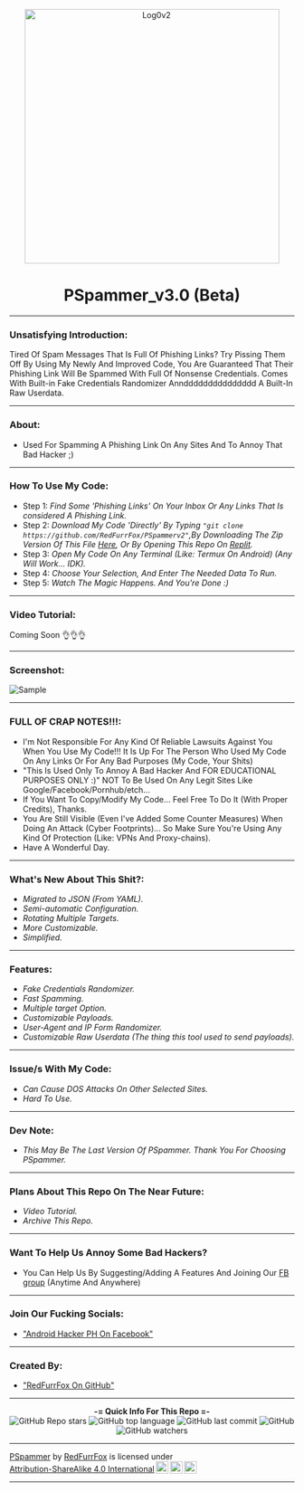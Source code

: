 <p align="center"><img alt="Log0v2" height="450" src="https://user-images.githubusercontent.com/80197308/153523663-6f87fbca-187f-43d8-a750-d9ee2cf02f0e.png" width="450"/></p>

### <h1 align="center">PSpammer_v3.0 (Beta)

---

### Unsatisfying Introduction:

 Tired Of Spam Messages That Is Full Of Phishing Links?
 Try Pissing Them Off By Using My Newly And Improved Code, You Are Guaranteed That Their Phishing Link Will Be Spammed With Full Of Nonsense Credentials.
 Comes With Built-in Fake Credentials Randomizer Annddddddddddddddd A Built-In Raw Userdata.

---
### About:
 - Used For Spamming A Phishing Link On Any Sites And To Annoy That Bad Hacker ;)

---

### How To Use My Code:

 - Step 1: _Find Some 'Phishing Links' On Your Inbox Or Any Links That Is considered A Phishing Link._
 - Step 2: _Download My Code 'Directly' By Typing `"git clone https://github.com/RedFurrFox/PSpammerv2"`,By Downloading The Zip Version Of This File [Here]("https://github.com/RedFurrFox/PSpammerv2/archive/refs/heads/Main-1-With-Asyncore-Support.zip"), Or By Opening This Repo On [Replit]("https://replit.com/new/github/redfurrfox/pspammer")._
 - Step 3: _Open My Code On Any Terminal (Like: Termux On Android) (Any Will Work... IDK)._
 - Step 4: _Choose Your Selection, And Enter The Needed Data To Run._
 - Step 5: _Watch The Magic Happens. And You're Done :)_

---

### Video Tutorial:

 Coming Soon 👌👌👌

---

### Screenshot:

![Sample](https://user-images.githubusercontent.com/80197308/153191700-8a4e588e-b0da-4317-a68e-beaa966088d0.png)

---

### FULL OF CRAP NOTES!!!:

 - I'm Not Responsible For Any Kind Of Reliable Lawsuits Against You When You Use My Code!!! It Is Up For The Person Who Used My Code On Any Links Or For Any Bad Purposes (My Code, Your Shits)
 - "This Is Used Only To Annoy A Bad Hacker And FOR EDUCATIONAL PURPOSES ONLY :)" NOT To Be Used On Any Legit Sites Like Google/Facebook/Pornhub/etch...
 - If You Want To Copy/Modify My Code... Feel Free To Do It (With Proper Credits), Thanks.
 - You Are Still Visible (Even I've Added Some Counter Measures) When Doing An Attack (Cyber Footprints)... So Make Sure You're Using Any Kind Of Protection (Like: VPNs And Proxy-chains).
 - Have A Wonderful Day.

---

### What's New About This Shit?:
 
 - _Migrated to JSON (From YAML)._
 - _Semi-automatic Configuration._
 - _Rotating Multiple Targets._
 - _More Customizable._
 - _Simplified._
 
---
 
### Features:

 - _Fake Credentials Randomizer._
 - _Fast Spamming._
 - _Multiple target Option._
 - _Customizable Payloads._
 - _User-Agent and IP Form Randomizer._
 - _Customizable Raw Userdata (The thing this tool used to send payloads)._

---

### Issue/s With My Code:

 - _Can Cause DOS Attacks On Other Selected Sites._
 - _Hard To Use._

---

### Dev Note:

- _This May Be The Last Version Of PSpammer. Thank You For Choosing PSpammer._

---

### Plans About This Repo On The Near Future:

 - _Video Tutorial._
 - _Archive This Repo._

---

### Want To Help Us Annoy Some Bad Hackers?

 - You Can Help Us By Suggesting/Adding A Features And Joining Our [FB group](https://www.facebook.com/groups/1778790372291663) (Anytime And Anywhere)

---

### Join Our Fucking Socials: 

 - ["Android Hacker PH On Facebook"](https://www.facebook.com/groups/1778790372291663)

---
  
### Created By: 
  
 - ["RedFurrFox On GitHub"](https://github.com/RedFurrFox)

---

<p align="center"> 
    <b>-= Quick Info For This Repo =-</b><br>
    <img alt="GitHub Repo stars" src="https://img.shields.io/github/stars/RedFurrFox/PSpammerv2?style=social">
    <img alt="GitHub top language" src="https://img.shields.io/github/languages/top/RedFurrFox/PSpammerv2">
    <img alt="GitHub last commit" src="https://img.shields.io/github/last-commit/RedFurrFox/PSpammerv2">
    <img alt="GitHub" src="https://img.shields.io/github/license/RedFurrFox/PSpammerv2">
    <img alt="GitHub watchers" src="https://img.shields.io/github/watchers/RedFurrFox/PSpammerv2?style=social">
</p>

---
 
<p xmlns:cc="http://creativecommons.org/ns#" xmlns:dct="http://purl.org/dc/terms/"><a property="dct:title" rel="cc:attributionURL" href="https://github.com/RedFurrFox/PSpammer">PSpammer</a> by <a rel="cc:attributionURL dct:creator" property="cc:attributionName" href="https://github.com/RedFurrFox">RedFurrFox</a> is licensed under <a href="http://creativecommons.org/licenses/by-sa/4.0/?ref=chooser-v1" target="_blank" rel="license noopener noreferrer" style="display:inline-block;">Attribution-ShareAlike 4.0 International<img style="height:22px!important;margin-left:3px;vertical-align:text-bottom;" src="https://mirrors.creativecommons.org/presskit/icons/cc.svg?ref=chooser-v1"><img style="height:22px!important;margin-left:3px;vertical-align:text-bottom;" src="https://mirrors.creativecommons.org/presskit/icons/by.svg?ref=chooser-v1"><img style="height:22px!important;margin-left:3px;vertical-align:text-bottom;" src="https://mirrors.creativecommons.org/presskit/icons/sa.svg?ref=chooser-v1"></a></p>
 
---
